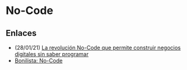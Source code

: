 # No-Code

## Enlaces

* (28/01/21) [La revolución No-Code que permite construir negocios digitales sin saber programar](https://multiversial.es/el-mundo-en-el-que-hacemos-negocio/startups-y-nuevos-productos/la-revolucion-no-code-que-permite-construir-negocios-digitales-sin-saber-programar/)
* [Bonilista: No-Code](https://mailchi.mp/bonillaware/no-code)
